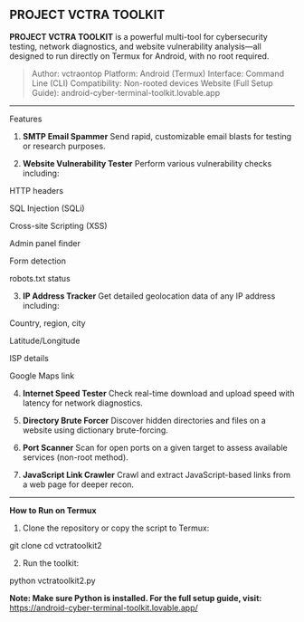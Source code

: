 ## PROJECT VCTRA TOOLKIT

**PROJECT VCTRA TOOLKIT** is a powerful multi-tool for cybersecurity testing, network diagnostics, and website vulnerability analysis—all designed to run directly on Termux for Android, with no root required.

> Author: vctraontop
Platform: Android (Termux)
Interface: Command Line (CLI)
Compatibility: Non-rooted devices
Website (Full Setup Guide): android-cyber-terminal-toolkit.lovable.app




---

Features

1. **SMTP Email Spammer**
Send rapid, customizable email blasts for testing or research purposes.


2. **Website Vulnerability Tester**
Perform various vulnerability checks including:

HTTP headers

SQL Injection (SQLi)

Cross-site Scripting (XSS)

Admin panel finder

Form detection

robots.txt status



3. **IP Address Tracker**
Get detailed geolocation data of any IP address including:

Country, region, city

Latitude/Longitude

ISP details

Google Maps link



4. **Internet Speed Tester**
Check real-time download and upload speed with latency for network diagnostics.


5. **Directory Brute Forcer**
Discover hidden directories and files on a website using dictionary brute-forcing.


6. **Port Scanner**
Scan for open ports on a given target to assess available services (non-root method).


7. **JavaScript Link Crawler**
Crawl and extract JavaScript-based links from a web page for deeper recon.




---

**How to Run on Termux**

1. Clone the repository or copy the script to Termux:

git clone <your-repo-url>
cd vctratoolkit2


2. Run the toolkit:

python vctratoolkit2.py



**Note: Make sure Python is installed. For the full setup guide, visit:**
https://android-cyber-terminal-toolkit.lovable.app/

